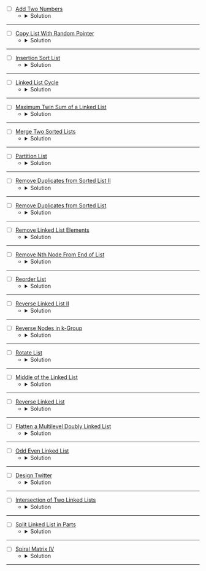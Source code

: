 * [ ] [Add Two Numbers](https://leetcode.com/problems/add-two-numbers/description/) 
    * <details>
        <summary> Solution </summary>

        ```c++
            /**
            * Definition for singly-linked list.
            * struct ListNode {
            *     int val;
            *     ListNode *next;
            *     ListNode() : val(0), next(nullptr) {}
            *     ListNode(int x) : val(x), next(nullptr) {}
            *     ListNode(int x, ListNode *next) : val(x), next(next) {}
            * };
            */
            class Solution {
            public:
                ListNode* addTwoNumbers(ListNode* l1, ListNode* l2) {
                    ListNode*ans = nullptr, *tail = nullptr;
                    while(l1 != nullptr && l2 != nullptr){
                        ListNode* temp = new ListNode(l1->val + l2->val);
                        if(ans == nullptr){
                            ans = tail = temp;
                        }
                        else{
                            tail->next = temp;
                            tail = temp;
                        }
                        l1 = l1->next;
                        l2 = l2->next;
                    }
                    while(l1 != nullptr){
                        ListNode* temp = new ListNode(l1->val);
                        if(ans == nullptr){
                            ans = tail = temp;
                        }
                        else{
                            tail->next = temp;
                            tail = temp;
                        }
                        l1 = l1->next;
                    }
                    while(l2 != nullptr){
                        ListNode* temp = new ListNode(l2->val);
                        if(ans == nullptr){
                            ans = tail = temp;
                        }
                        else{
                            tail->next = temp;
                            tail = temp;
                        }
                        l2 = l2->next;
                    }
                    ListNode* cur = ans, *prev = nullptr;
                    int res = 0;
                    while(cur != nullptr){
                        res += cur->val;
                        cur->val = res % 10;
                        res /= 10;
                        prev = cur;
                        cur = cur->next;
                    }
                    if(res)prev->next = new ListNode(res);
                    return ans;
                }
            };
        
    </details>

---

* [ ] [Copy List With Random Pointer](https://leetcode.com/problems/copy-list-with-random-pointer/description/) 
    * <details>
        <summary> Solution </summary>

        ```c++
            /*
            // Definition for a Node.
            class Node {
            public:
                int val;
                Node* next;
                Node* random;
                
                Node(int _val) {
                    val = _val;
                    next = NULL;
                    random = NULL;
                }
            };
            */

            class Solution {
            public:
                Node* copyRandomList(Node* head) {
                    map<Node*, Node*>mp;
                    Node* headans = nullptr, *temp = nullptr;
                    Node* oth = head;
                    while(oth != nullptr){
                        Node* newNode = new Node(oth->val);
                        if(headans == nullptr){
                            headans = temp = newNode;
                        }
                        else{
                            temp->next = newNode;
                            temp = temp->next;
                        }
                        mp[oth] = temp;
                        oth = oth->next;
                    }
                    Node *temp2 = headans;
                    while(head != nullptr){
                        if(head->random != nullptr)temp2->random = mp[head->random];
                        head = head->next;
                        temp2 = temp2->next;
                    }
                    return headans;
                }
            };
        
    </details>

---


* [ ] [Insertion Sort List](https://leetcode.com/problems/insertion-sort-list/description/) 
    * <details>
        <summary> Solution </summary>

        ```c++
            /**
            * Definition for singly-linked list.
            * struct ListNode {
            *     int val;
            *     ListNode *next;
            *     ListNode() : val(0), next(nullptr) {}
            *     ListNode(int x) : val(x), next(nullptr) {}
            *     ListNode(int x, ListNode *next) : val(x), next(next) {}
            * };
            */
            class Solution {
                int getSize(ListNode* head){
                    int size = 0;
                    while(head != nullptr){
                        head = head->next;
                        ++size;
                    }
                    return size;
                }
                ListNode* getprevNode(ListNode* head, int index){
                    if(index == 1)return nullptr;
                    if(index == 2)return head;
                    for(int i = 1; i <= index - 2;i++){
                        head = head->next;
                    }
                    return head;
                }
                ListNode* insertionSort(ListNode* head){
                    if(head->next == nullptr || head->val <= head->next->val)return head;
                    ListNode* temp = head->next->next;
                    ListNode* cur = head->next;
                    head->next = temp;
                    cur->next = insertionSort(head);
                    return cur;
                }
            public:
                ListNode* insertionSortList(ListNode* head) {
                    ListNode* temp = nullptr;
                    int size = getSize(head);
                    for(int i = size;i >= 1;i--){
                        temp = getprevNode(head, i);
                        if(temp == nullptr)temp = insertionSort(head);
                        else temp->next = insertionSort(temp->next);
                    }
                    return temp;
                }
            };
        
    </details>

---


* [ ] [Linked List Cycle](https://leetcode.com/problems/linked-list-cycle/description/) 
    * <details>
        <summary> Solution </summary>

        ```c++
            /**
            * Definition for singly-linked list.
            * struct ListNode {
            *     int val;
            *     ListNode *next;
            *     ListNode(int x) : val(x), next(NULL) {}
            * };
            */
            class Solution {
            public:
                bool hasCycle(ListNode *head) {
                    while(head != nullptr){
                        if(head->val == 1000000)return true;
                        head->val = 1000000;
                        head = head->next;
                    }
                    return false;
                }
            };
        
    </details>

---


* [ ] [Maximum Twin Sum of a Linked List](https://leetcode.com/problems/maximum-twin-sum-of-a-linked-list/description/) 
    * <details>
        <summary> Solution </summary>

        ```c++
            /**
            * Definition for singly-linked list.
            * struct ListNode {
            *     int val;
            *     ListNode *next;
            *     ListNode() : val(0), next(nullptr) {}
            *     ListNode(int x) : val(x), next(nullptr) {}
            *     ListNode(int x, ListNode *next) : val(x), next(next) {}
            * };
            */
            class Solution {
                vector<int>v;
                void iterate(ListNode* head){
                    if(head == nullptr)return;
                    v.push_back(head->val);
                    iterate(head->next);
                }
            public:
                int pairSum(ListNode* head) {
                    iterate(head);
                    int l = 0, r = (int)v.size() - 1, ans = 0;
                    while(l <= r){
                        ans = max(ans, v[l] + v[r]);
                        ++l; --r;
                    }
                    return ans;
                }
            };
        
    </details>

---


* [ ] [Merge Two Sorted Lists](https://leetcode.com/problems/merge-two-sorted-lists/description/) 
    * <details>
        <summary> Solution </summary>

        ```c++
            /**
            * Definition for singly-linked list.
            * struct ListNode {
            *     int val;
            *     ListNode *next;
            *     ListNode() : val(0), next(nullptr) {}
            *     ListNode(int x) : val(x), next(nullptr) {}
            *     ListNode(int x, ListNode *next) : val(x), next(next) {}
            * };
            */
            class Solution {
            public:
                ListNode* mergeTwoLists(ListNode* list1, ListNode* list2) {
                    ListNode* SList = nullptr, *temp = nullptr;
                    while(list1 != nullptr && list2 != nullptr){
                        if(list1->val <= list2->val){
                            if(SList == nullptr){
                                SList = temp = list1;
                            }
                            else{
                                temp->next = list1;
                                temp = temp->next;
                            }
                            list1 = list1->next;
                        }
                        else{
                            if(SList == nullptr){
                                SList = temp = list2;
                            }
                            else{
                                temp->next = list2;
                                temp = temp->next;
                            }
                            list2 = list2->next;
                        }
                    }
                    while(list1 != nullptr){
                        if(SList == nullptr){
                            SList = temp = list1;
                        }
                        else {
                            temp->next = list1;
                            temp = temp->next;
                        }
                        list1 = list1->next;
                    }
                    while(list2 != nullptr){
                        if(SList == nullptr){
                            SList = temp = list2;
                        }
                        else {
                            temp->next = list2;
                            temp = temp->next;
                        }
                        list2 = list2->next;
                    }
                    return SList;
                }
            };
        
    </details>

---


* [ ] [Partition List](https://leetcode.com/problems/partition-list/description/) 
    * <details>
        <summary> Solution </summary>

        ```c++
            /**
            * Definition for singly-linked list.
            * struct ListNode {
            *     int val;
            *     ListNode *next;
            *     ListNode() : val(0), next(nullptr) {}
            *     ListNode(int x) : val(x), next(nullptr) {}
            *     ListNode(int x, ListNode *next) : val(x), next(next) {}
            * };
            */
            class Solution {
            public:
                ListNode* partition(ListNode* head, int x) {
                    ListNode* head1 = nullptr, *tail1 = nullptr;
                    ListNode* head2 = nullptr, *tail2 = nullptr;
                    while(head != nullptr){
                        if(head->val < x){
                            if(head1 == nullptr){
                                head1 = tail1 = head;
                            }
                            else {
                                tail1->next = head;
                                tail1 = tail1->next;
                            }
                        }
                        else{
                            if(head2 == nullptr){
                                head2 = tail2 = head;
                            }
                            else {
                                tail2->next = head;
                                tail2 = tail2->next;
                            }
                        }
                        head = head->next;
                    }
                    if(tail1 != nullptr)tail1->next = head2;
                    else head1 = tail1 = head2;
                    if(tail2 != nullptr)tail2->next = nullptr;
                    return head1;
                }
            };
        
    </details>

---


* [ ] [Remove Duplicates from Sorted List II](https://leetcode.com/problems/remove-duplicates-from-sorted-list-ii/description/) 
    * <details>
        <summary> Solution </summary>

        ```c++
            /**
            * Definition for singly-linked list.
            * struct ListNode {
            *     int val;
            *     ListNode *next;
            *     ListNode() : val(0), next(nullptr) {}
            *     ListNode(int x) : val(x), next(nullptr) {}
            *     ListNode(int x, ListNode *next) : val(x), next(next) {}
            * };
            */
            class Solution {
                int frq[222]{0};
                void Freq(ListNode* head){
                    while(head != nullptr){
                        frq[head->val + 100]++;
                        head = head->next;
                    }
                }
            public:
                ListNode* deleteDuplicates(ListNode* head) {
                    Freq(head);
                    ListNode* newHead = nullptr, *temp = nullptr, *oth = nullptr;
                    while(head != nullptr){
                        if(frq[head->val + 100] <= 1){
                            if(newHead == nullptr){
                                newHead = temp = oth = head;
                            }
                            else{
                                temp = head;
                                oth->next = temp;
                                oth = oth->next;
                            }
                            temp = temp->next;
                        }
                        head = head->next;
                    }
                    if(oth != nullptr)
                        oth->next = nullptr;
                    return newHead;
                }
            };
        
    </details>

---


* [ ] [Remove Duplicates from Sorted List](https://leetcode.com/problems/remove-duplicates-from-sorted-list/description/) 
    * <details>
        <summary> Solution </summary>

        ```c++
            /**
            * Definition for singly-linked list.
            * struct ListNode {
            *     int val;
            *     ListNode *next;
            *     ListNode() : val(0), next(nullptr) {}
            *     ListNode(int x) : val(x), next(nullptr) {}
            *     ListNode(int x, ListNode *next) : val(x), next(next) {}
            * };
            */
            class Solution {
                int frq[222]{0};
            public:
                ListNode* deleteDuplicates(ListNode* head) {
                    ListNode* oth = nullptr, *temp = head, *cur = nullptr;
                    while(temp != nullptr){
                        if(frq[temp->val + 100] == 0){
                            if(oth == nullptr){
                                oth = temp;
                            }
                            else{
                                oth->next = temp;
                                oth = oth->next;
                            }
                        }
                        frq[temp->val + 100]++;
                        temp = temp->next;
                    }
                    if(oth != nullptr)
                        oth->next = nullptr;
                    return head;
                }
            };
        
    </details>

---


* [ ] [Remove Linked List Elements](https://leetcode.com/problems/remove-linked-list-elements/description/) 
    * <details>
        <summary> Solution </summary>

        ```c++
           /**
            * Definition for singly-linked list.
            * struct ListNode {
            *     int val;
            *     ListNode *next;
            *     ListNode() : val(0), next(nullptr) {}
            *     ListNode(int x) : val(x), next(nullptr) {}
            *     ListNode(int x, ListNode *next) : val(x), next(next) {}
            * };
            */
            class Solution {
            public:
                ListNode* removeElements(ListNode* head, int val) {
                    if(head == nullptr)return head;
                    if(head->val == val)head = removeElements(head->next, val);
                    else head->next = removeElements(head->next, val);
                    return head;
                }
            }; 
        
    </details>

---


* [ ] [Remove Nth Node From End of List](https://leetcode.com/problems/remove-nth-node-from-end-of-list/description/) 
    * <details>
        <summary> Solution </summary>

        ```c++
            /**
            * Definition for singly-linked list.
            * struct ListNode {
            *     int val;
            *     ListNode *next;
            *     ListNode() : val(0), next(nullptr) {}
            *     ListNode(int x) : val(x), next(nullptr) {}
            *     ListNode(int x, ListNode *next) : val(x), next(next) {}
            * };
            */
            class Solution {
                ListNode* remove(ListNode* head, int index){
                    if(index == 0){
                        head = head->next;
                    }
                    else{
                        ListNode* temp = head;
                        for(int i = 0; i < index - 1;i++){
                            temp = temp->next;
                        }
                        ListNode* cur = temp->next;
                        temp->next = cur->next;
                    }
                    return head;
                }
            public:
                ListNode* removeNthFromEnd(ListNode* head, int n) {
                    ListNode* temp = head;
                    int size = 0;
                    while(temp != nullptr){
                        ++size;
                        temp = temp->next;
                    }
                    int index = size - n;
                    return remove(head, index);
                }
            };
        
    </details>

---


* [ ] [Reorder List](https://leetcode.com/problems/reorder-list/description/) 
    * <details>
        <summary> Solution </summary>

        ```c++
            /**
            * Definition for singly-linked list.
            * struct ListNode {
            *     int val;
            *     ListNode *next;
            *     ListNode() : val(0), next(nullptr) {}
            *     ListNode(int x) : val(x), next(nullptr) {}
            *     ListNode(int x, ListNode *next) : val(x), next(next) {}
            * };
            */
            class Solution {
            public:
                void reorderList(ListNode* head) {
                    vector<int>v, vv;
                    ListNode* temp2 = head;
                    while(temp2 != nullptr){
                        v.push_back(temp2->val);
                        temp2 = temp2->next;
                    }
                    int l = 0, r = (int)v.size() - 1;
                    while(l <= r){
                        if(l == r)vv.push_back(v[l]);
                        else vv.push_back(v[l]), vv.push_back(v[r]);
                        ++l, --r;
                    }
                    temp2 = head->next;
                    for(int i = 1;i < vv.size();i++){
                        temp2->val = vv[i];
                        temp2 = temp2->next;
                    }
                }
            };
        
    </details>

---


* [ ] [Reverse Linked List II](https://leetcode.com/problems/reverse-linked-list-ii/description/) 
    * <details>
        <summary> Solution </summary>

        ```c++
            /**
            * Definition for singly-linked list.
            * struct ListNode {
            *     int val;
            *     ListNode *next;
            *     ListNode() : val(0), next(nullptr) {}
            *     ListNode(int x) : val(x), next(nullptr) {}
            *     ListNode(int x, ListNode *next) : val(x), next(next) {}
            * };
            */
            class Solution {
                pair<ListNode*,ListNode*> Get_head_tail(ListNode* head, int left, int right){
                    int idx = 0;
                    ListNode* first = nullptr, *second = nullptr;
                    while(head != nullptr){
                        if(idx == (left - 1)){
                            first = head;
                        }
                        if(idx == (right - 1)){
                            second = head;
                        }
                        head = head->next;
                        ++idx;
                    }
                    return {first, second};
                }
            public:
                ListNode* reverseBetween(ListNode* head, int left, int right) {
                    if(left == right)return head;
                    pair<ListNode*,ListNode*> head_tail = Get_head_tail(head, left, right);
                    ListNode* first = head_tail.first, *second = head_tail.second, *cur = second->next, *prev = nullptr;
                    if(head != first){
                        prev = head;
                        while(prev->next != first){
                            prev = prev->next;
                        }
                    }
                    for(int i = 1; i <= right - left + 1;i++){
                        ListNode* temp = first->next;
                        first->next = cur;
                        cur= first;
                        first = temp;
                    }
                    if(prev != nullptr){
                        prev->next = cur;
                    }
                    else head = cur;
                    return head;
                }
            };
        
    </details>

---


* [ ] [Reverse Nodes in k-Group](https://leetcode.com/problems/reverse-nodes-in-k-group/description/) 
    * <details>
        <summary> Solution </summary>

        ```c++
            /**
            * Definition for singly-linked list.
            * struct ListNode {
            *     int val;
            *     ListNode *next;
            *     ListNode() : val(0), next(nullptr) {}
            *     ListNode(int x) : val(x), next(nullptr) {}
            *     ListNode(int x, ListNode *next) : val(x), next(next) {}
            * };
            */
            class Solution {
            public:
                ListNode* reverseKGroup(ListNode* head, int k) {
                    ListNode* tail = head;
                    for(int i = 0 ; i < k - 1 && tail != nullptr;i++){
                        tail = tail->next;
                    }
                    if(tail == nullptr)return head;
                    ListNode* prev = reverseKGroup(tail->next, k);
                    ListNode* next = nullptr;
                    ListNode* cur = head;
                    while(cur != tail){
                        next = cur->next;
                        cur->next = prev;
                        prev = cur;
                        cur = next;
                    }
                    cur->next = prev;
                    return cur;
                }
            };
        
    </details>

---


* [ ] [Rotate List](https://leetcode.com/problems/rotate-list/description/) 
    * <details>
        <summary> Solution </summary>

        ```c++
            /**
            * Definition for singly-linked list.
            * struct ListNode {
            *     int val;
            *     ListNode *next;
            *     ListNode() : val(0), next(nullptr) {}
            *     ListNode(int x) : val(x), next(nullptr) {}
            *     ListNode(int x, ListNode *next) : val(x), next(next) {}
            * };
            */
            class Solution {
                pair<ListNode*, int> Get_Tail_Count(ListNode* head){
                    ListNode* prev = nullptr;
                    int count = 0;
                    while(head != nullptr){
                        prev = head;
                        head = head->next;
                        ++count;
                    }
                    return make_pair(prev, count);
                }
            public:
                ListNode* rotateRight(ListNode* head, int k) {
                    pair<ListNode*,int> res = Get_Tail_Count(head);
                    ListNode* tail = res.first;
                    int size = res.second;
                    if(size == 0)return nullptr;
                    k %= size;
                    int last_Node = size - k;
                    ListNode* temp = head;
                    for(int i = 0 ; i < last_Node - 1;i++){
                        temp = temp->next;
                    }
                    tail->next = head;
                    head = temp->next;
                    temp->next = nullptr;
                    return head;
                }
            };
        
    </details>

---


* [ ] [Middle of the Linked List](https://leetcode.com/problems/middle-of-the-linked-list/description/) 
    * <details>
        <summary> Solution </summary>

        ```c++
            /**
             * Definition for singly-linked list.
            * struct ListNode {
            *     int val;
            *     ListNode *next;
            *     ListNode() : val(0), next(nullptr) {}
            *     ListNode(int x) : val(x), next(nullptr) {}
            *     ListNode(int x, ListNode *next) : val(x), next(next) {}
            * };
            */
            class Solution {
                int cntNodes(ListNode* head){
                    if(head == nullptr)
                        return 0;
                    return cntNodes(head->next) + 1;
                }
                ListNode* Mid(ListNode* head, int middle, int idx = 0){
                    if(idx == middle)
                        return head;
                    return Mid(head->next, middle, ++idx);
                }
            public:
                ListNode* middleNode(ListNode* head) {
                    int cnt = cntNodes(head);
                    int mid = cnt / 2;
                    return Mid(head, mid);
                }
            };
        
    </details>

---


* [ ] [Reverse Linked List](https://leetcode.com/problems/reverse-linked-list/description/) 
    * <details>
        <summary> Solution </summary>

        ```c++
            /**
             * Definition for singly-linked list.
            * struct ListNode {
            *     int val;
            *     ListNode *next;
            *     ListNode() : val(0), next(nullptr) {}
            *     ListNode(int x) : val(x), next(nullptr) {}
            *     ListNode(int x, ListNode *next) : val(x), next(next) {}
            * };
            */
            class Solution {
                ListNode* root;
            public:
                // ListNode* reverseList(ListNode* head) {
                //     if(head == nullptr)
                //         return head;
                //     if(head->next == nullptr)
                //        return root = head;

                //     reverseList(head->next);
                //     ListNode* Next = head->next;
                //     Next->next = head;
                //     head->next = nullptr;
                //     return root;
                // }

                ListNode* reverseList(ListNode* head) {
                    ListNode* prev = nullptr, *cur = head, *next = nullptr;
                    while(cur != nullptr){
                        next = cur->next;
                        cur->next = prev;
                        prev = cur;
                        cur = next;
                    }
                    return prev;
                }
            };
        
    </details>

---


* [ ] [Flatten a Multilevel Doubly Linked List](https://leetcode.com/problems/flatten-a-multilevel-doubly-linked-list/description/) 
    * <details>
        <summary> Solution </summary>

        ```c++
            /*
            // Definition for a Node.
            class Node {
            public:
                int val;
                Node* prev;
                Node* next;
                Node* child;
            };
            */

            class Solution {
                Node* root = nullptr, *temp = nullptr;;
                Node* Flatten(Node* head){
                    Node* it = nullptr, *prev = nullptr;;
                    for(it = head; it != nullptr;){
                        if(it->child != nullptr){
                            Node* Next = it->next;
                            Node* child = Flatten(it->child);
                            it->next = it->child;
                            it->child->prev = it;
                            child->next = Next;
                            if(Next != nullptr)Next->prev = child;
                            it->child = nullptr;
                            prev = child;
                            it = Next;
                            continue;
                        }
                        prev = it;
                        it = it->next;
                    }
                    return prev;
                }
            public:
                Node* flatten(Node* head) {
                    Flatten(head);
                    return head;
                }
            };
        
    </details>

---




* [ ] [Odd Even Linked List](https://leetcode.com/problems/odd-even-linked-list/description/) 
    * <details>
        <summary> Solution </summary>

        ```c++
            /**
            * Definition for singly-linked list.
            * struct ListNode {
            *     int val;
            *     ListNode *next;
            *     ListNode() : val(0), next(nullptr) {}
            *     ListNode(int x) : val(x), next(nullptr) {}
            *     ListNode(int x, ListNode *next) : val(x), next(next) {}
            * };
            */
            class Solution {
            public:
                ListNode* oddEvenList(ListNode* head) {
                    int index = 1;
                    ListNode* oddRoot = nullptr, *oddTemp = nullptr;
                    ListNode* evenRoot = nullptr, *evenTemp = nullptr;
                    while(head != nullptr) {
                        if(index & 1) {
                            if(oddRoot == nullptr)
                                oddRoot = oddTemp = head;
                            else
                                oddTemp->next = head;
                            if(oddRoot != head) oddTemp = oddTemp->next;
                        }
                        else {
                            if(evenRoot == nullptr)
                                evenRoot = evenTemp = head;
                            else
                                evenTemp->next = head;
                            if(evenRoot != head) evenTemp = evenTemp->next;
                        }
                        head = head->next;
                        index += 1;
                    }
                    if(oddTemp != nullptr)
                        oddTemp->next = evenRoot;
                    if(evenTemp != nullptr)
                        evenTemp->next = nullptr;
                    return oddRoot;
                }
            };
        
    </details>

---





* [ ] [Design Twitter](https://leetcode.com/problems/design-twitter/description/) 
    * <details>
        <summary> Solution </summary>

        ```c++
            struct Node {
                int time;
                int tweetId;
                Node* next;
                Node(int _time, int _tweetId) : time(_time), tweetId(_tweetId), next(nullptr) {}
                bool operator<(const Node& oth) {
                    return time < oth.time;
                }
            };
            class Twitter {
                int _time;
                unordered_map<int, Node*> _posts;
                unordered_map<int, unordered_set<int>> _followers;
            public:
                Twitter() {
                    _time = 1;
                    for(int i = 1; i <= 500;i++) {
                        _followers[i].insert(i);
                    }
                }
                
                void postTweet(int userId, int tweetId) {
                    Node* newPost = new Node(_time, tweetId);
                    if(_posts[userId] == nullptr) {
                        _posts[userId] = newPost;
                    }
                    else {
                        Node* lastPost = _posts[userId];
                        newPost->next = lastPost;
                        _posts[userId] = newPost;
                    }
                    _time += 1;
                }
                
                vector<int> getNewsFeed(int userId) {
                    vector<int> result;
                    priority_queue<Node*> _recentPosts;
                    for(auto &user: _followers[userId]) {
                        Node* post = _posts[user];
                        if(post != nullptr) _recentPosts.push(post);
                    }
                    while(!_recentPosts.empty() && result.size() != 10) {
                        Node* recentPost = _recentPosts.top();
                        _recentPosts.pop();
                        result.push_back(recentPost->tweetId);
                        recentPost = recentPost->next;
                        if(recentPost != nullptr)
                            _recentPosts.push(recentPost);
                    }
                    return result;
                }
                
                void follow(int followerId, int followeeId) {
                    _followers[followerId].insert(followeeId);
                }
                
                void unfollow(int followerId, int followeeId) {
                    _followers[followerId].erase(followeeId);
                }
            };

            /**
            * Your Twitter object will be instantiated and called as such:
            * Twitter* obj = new Twitter();
            * obj->postTweet(userId,tweetId);
            * vector<int> param_2 = obj->getNewsFeed(userId);
            * obj->follow(followerId,followeeId);
            * obj->unfollow(followerId,followeeId);
            */
        
    </details>

---


* [ ] [Intersection of Two Linked Lists](https://leetcode.com/problems/intersection-of-two-linked-lists/description/) 
    * <details>
        <summary> Solution </summary>

        ```c++
            /**
            * Definition for singly-linked list.
            * struct ListNode {
            *     int val;
            *     ListNode *next;
            *     ListNode(int x) : val(x), next(NULL) {}
            * };
            */
            class Solution {
            public:
                ListNode *getIntersectionNode(ListNode *headA, ListNode *headB) {
                    ListNode* temp1 = headA, *temp2 = headB;
                    while(temp1 != temp2) {
                        temp1 = (temp1 == nullptr) ? temp1 = headB : temp1 = temp1->next;;
                        temp2 = (temp2 == nullptr) ? temp2 = headA : temp2 = temp2->next;
                    }
                    return temp1;
                }
            };
        
    </details>

---



* [ ] [Split Linked List in Parts](https://leetcode.com/problems/split-linked-list-in-parts/description/) 
    * <details>
        <summary> Solution </summary>

        ```c++
            /**
            * Definition for singly-linked list.
            * struct ListNode {
            *     int val;
            *     ListNode *next;
            *     ListNode() : val(0), next(nullptr) {}
            *     ListNode(int x) : val(x), next(nullptr) {}
            *     ListNode(int x, ListNode *next) : val(x), next(next) {}
            * };
            */
            class Solution {
                int getSize(ListNode* head) {
                    int sz = 0;
                    while(head != nullptr) {
                        sz += 1;
                        head = head->next;
                    }
                    return sz;
                }
            public:
                vector<ListNode*> splitListToParts(ListNode* head, int k) {
                    int n = getSize(head);
                    int part = n / k;
                    int rem = n % k;
                    vector<ListNode*> res;
                    while(k--) {
                        int sz = part + (rem > 0);
                        ListNode* start = head;
                        ListNode* prev = nullptr;
                        while(head != nullptr && sz--) {
                            prev = head;
                            head = head->next;
                        }
                        if(prev != nullptr)
                            prev->next = nullptr;
                        rem = (rem > 0 ? rem - 1 : rem);
                        res.push_back(start);
                    }
                    return res;
                }
            };
        
    </details>

---



* [ ] [Spiral Matrix IV](https://leetcode.com/problems/spiral-matrix-iv/description/) 
    * <details>
        <summary> Solution </summary>

        ```c++
            /**
            * Definition for singly-linked list.
            * struct ListNode {
            *     int val;
            *     ListNode *next;
            *     ListNode() : val(0), next(nullptr) {}
            *     ListNode(int x) : val(x), next(nullptr) {}
            *     ListNode(int x, ListNode *next) : val(x), next(next) {}
            * };
            */
            class Solution {
                int dx[4] = {0, 1, 0, -1};
                int dy[4] = {1, 0, -1, 0};
                bool isValid(int row, int col, int n, int m) {
                    return (row >= 0 && row < n && col >= 0 && col < m);
                }
            public:
                vector<vector<int>> spiralMatrix(int m, int n, ListNode* head) {
                    vector<vector<int>> res(m, vector<int>(n, -1));
                    int row = 0, col = -1, k = 0;
                    while(head != nullptr) {
                        int newRow = row + dx[k];
                        int newCol = col + dy[k];
                        if(!isValid(newRow, newCol, m, n) || res[newRow][newCol] != -1) {
                            k = (k + 1) % 4;
                            continue;
                        }
                        res[newRow][newCol] = head->val;
                        row = newRow;
                        col = newCol;
                        head = head->next;
                    }
                    return res;
                }
            };
        
    </details>

---
